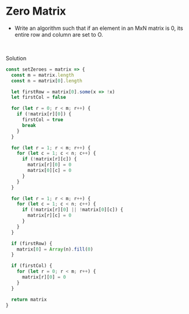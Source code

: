 # Zero Matrix

-   Write an algorithm such that if an element in an MxN matrix is 0, its entire row and column are set to O.

<br />

Solution

```javascript
const setZeroes = matrix => {
  const m = matrix.length
  const n = matrix[0].length

  let firstRow = matrix[0].some(x => !x)
  let firstCol = false

  for (let r = 0; r < m; r++) {
    if (!matrix[r][0]) {
      firstCol = true
      break
    }
  }

  for (let r = 1; r < m; r++) {
    for (let c = 1; c < n; c++) {
      if (!matrix[r][c]) {
        matrix[r][0] = 0
        matrix[0][c] = 0
      }
    }
  }

  for (let r = 1; r < m; r++) {
    for (let c = 1; c < n; c++) {
      if (!matrix[r][0] || !matrix[0][c]) {
        matrix[r][c] = 0
      }
    }
  }

  if (firstRow) {
    matrix[0] = Array(n).fill(0)
  }

  if (firstCol) {
    for (let r = 0; r < m; r++) {
      matrix[r][0] = 0
    }
  }

  return matrix
}

```